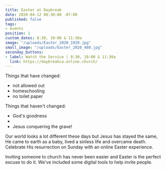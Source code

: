```yaml
---
title: Easter at Daybreak
date: 2020-04-12 08:30:00 -07:00
published: false
tags:
- events
position: 1
custom_dates: 8:30, 10:00 & 11:30a
image: "/uploads/Easter_2020_1920.jpg"
small_image: "/uploads/Easter_2020_480.jpg"
seconday_buttons:
- label: Watch the Service | 8:30, 10:00 & 11:30a
  link: https://daybreakca.online.church/
---
```


Things that have changed:
* not allowed out
* homeschooling
* no toilet paper

Things that haven't changed:
* God's goodness
* 
* Jesus conquering the grave!

Our world looks a lot different these days but Jesus has stayed the same, He came to earth as a baby, lived a sinless life and overcame death. Celebrate His resurrection on Sunday with an online Easter experience. 

Inviting someone to church has never been easier and Easter is the perfect excuse to do it.
We've included some digital tools to help invite people.
